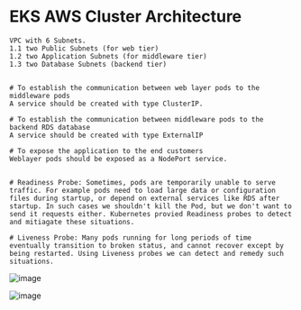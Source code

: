 
# EKS AWS Cluster Architecture


```
VPC with 6 Subnets.
1.1 two Public Subnets (for web tier)
1.2 two Application Subnets (for middleware tier)
1.3 two Database Subnets (backend tier)


# To establish the communication between web layer pods to the middleware pods
A service should be created with type ClusterIP. 

# To establish the communication between middleware pods to the backend RDS database
A service should be created with type ExternalIP

# To expose the application to the end customers
Weblayer pods should be exposed as a NodePort service.


# Readiness Probe: Sometimes, pods are temporarily unable to serve traffic. For example pods need to load large data or configuration files during startup, or depend on external services like RDS after startup. In such cases we shouldn't kill the Pod, but we don't want to send it requests either. Kubernetes provied Readiness probes to detect and mitiagate these situations.
  
# Liveness Probe: Many pods running for long periods of time eventually transition to broken status, and cannot recover except by being restarted. Using Liveness probes we can detect and remedy such situations.

```


![image](https://user-images.githubusercontent.com/33985509/98441250-6ea42d00-20fd-11eb-8798-a45a60785b49.png)


![image](https://user-images.githubusercontent.com/33985509/98441330-df4b4980-20fd-11eb-9437-1f707b989bf9.png)
